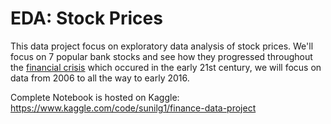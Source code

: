 # EDA: Stock Prices


This data project focus on exploratory data analysis of stock prices.
We'll focus on 7 popular bank stocks and see how they progressed throughout the [financial crisis](https://en.wikipedia.org/wiki/Financial_crisis_of_2007%E2%80%9308) which occured in the early 21st century, we will focus on data from 2006 to all the way to early 2016.

Complete Notebook is hosted on Kaggle:
https://www.kaggle.com/code/sunilg1/finance-data-project

